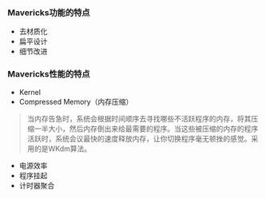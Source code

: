 ### Mavericks功能的特点
*  去材质化
*  扁平设计
*  细节改进
###  Mavericks性能的特点
*  Kernel
*  Compressed Memory（内存压缩）  
>  当内存告急时，系统会根据时间顺序去寻找哪些不活跃程序的内存，将其压缩一半大小，然后内存倒出来给最需要的程序。当这些被压缩的内存的程序活跃时，系统会议最快的速度释放内存，让你切换程序毫无顿挫的感觉。采用的是WKdm算法。  
*  电源效率
*  程序挂起
*  计时器聚合
